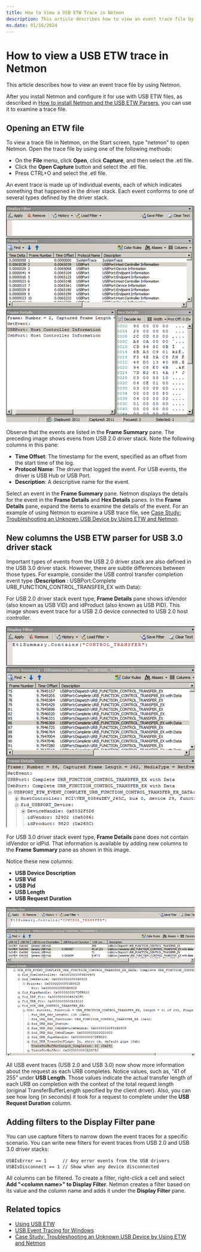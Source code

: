 ```yaml
---
title: How to View a USB ETW Trace in Netmon
description: This article describes how to view an event trace file by using Netmon.
ms.date: 01/16/2024
---
```


# How to view a USB ETW trace in Netmon

This article describes how to view an event trace file by using Netmon.

After you install Netmon and configure it for use with USB ETW files, as described in [How to install Netmon and the USB ETW Parsers](how-to-install-netmon-and-the-netmon-usb-parser.md), you can use it to examine a trace file.

## Opening an ETW file

To view a trace file in Netmon, on the Start screen, type "netmon" to open Netmon. Open the trace file by using one of the following methods:

- On the **File** menu, click **Open**, click **Capture**, and then select the .etl file.
- Click the **Open Capture** button and select the .etl file.
- Press CTRL+O and select the .etl file.

An event trace is made up of individual events, each of which indicates something that happened in the driver stack. Each event conforms to one of several types defined by the driver stack.

![Screenshot that shows the "Netmon" window with an event selected in the "Frame Summary".](images/netmon-ui-intro.png)

Observe that the events are listed in the **Frame Summary** pane. The preceding image shows evens from USB 2.0 driver stack. Note the following columns in this pane:

- **Time Offset**: The timestamp for the event, specified as an offset from the start time of the log.
- **Protocol Name**: The driver that logged the event. For USB events, the driver is USB Hub or USB Port.
- **Description**: A descriptive name for the event.

Select an event in the **Frame Summary** pane. Netmon displays the details for the event in the **Frame Details** and **Hex Details** panes. In the **Frame Details** pane, expand the items to examine the details of the event.
For an example of using Netmon to examine a USB trace file, see [Case Study: Troubleshooting an Unknown USB Device by Using ETW and Netmon](case-study--troubleshooting-an-unknown-usb-device-by-using-etw-and-netmon.md).

## New columns the USB ETW parser for USB 3.0 driver stack

Important types of events from the USB 2.0 driver stack are also defined in the USB 3.0 driver stack. However, there are subtle differences between those types. For example, consider the USB control transfer completion event type (**Description** : USBPort:Complete URB\_FUNCTION\_CONTROL\_TRANSFER\_EX with Data):

For USB 2.0 driver stack event type, **Frame Details** pane shows idVendor (also known as USB VID) and idProduct (also known as USB PID). This image shows event trace for a USB 2.0 device connected to USB 2.0 host controller.

![Screenshot that shows the "Netmon" window with an event trace for a U S B device connected to a U S B host controller in the "Frame Details" pane.](images/vid-pid-usb2-0.png)

For USB 3.0 driver stack event type, **Frame Details** pane does not contain idVendor or idPid. That information is available by adding new columns to the **Frame Summary** pane as shown in this image.

Notice these new columns:

- **USB Device Description**
- **USB Vid**
- **USB Pid**
- **USB Length**
- **USB Request Duration**

![microsoft network monitor.](images/usb-3-netmon.png)

All USB event traces (USB 2.0 and USB 3.0) now show more information about the request as each URB completes. Notice values, such as, "41 of 255" under **USB Length**. Those values indicate the actual transfer length of each URB on completion with the context of the total request length (original TransferBufferLength specified by the client driver). Also, you can see how long (in seconds) it took for a request to complete under the **USB Request Duration** column.

## Adding filters to the Display Filter pane

You can use capture filters to narrow down the event traces for a specific scenario. You can write new filters for event traces from USB 2.0 and USB 3.0 driver stacks:

```syntax
USBIsError == 1      // Any error events from the USB drivers
USBIsDisconnect == 1 // Show when any device disconnected
```

All columns can be filtered. To create a filter, right-click a cell and select **Add "&lt;column name&gt;" to Display Filter**. Netmon creates a filter based on its value and the column name and adds it under the **Display Filter** pane.

## Related topics

- [Using USB ETW](using-usb-etw.md)
- [USB Event Tracing for Windows](usb-event-tracing-for-windows.md)
- [Case Study: Troubleshooting an Unknown USB Device by Using ETW and Netmon](case-study--troubleshooting-an-unknown-usb-device-by-using-etw-and-netmon.md)
